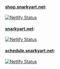#### [shop.snarkyart.net](https://shop.snarkyart.net):
[![Netlify Status](https://api.netlify.com/api/v1/badges/fd70c016-2304-44b1-b1b5-4837b378a13b/deploy-status)](https://app.netlify.com/sites/musing-jang-0efb2a/deploys)

#### [snarkyart.net](https://snarkyart.net):
[![Netlify Status](https://api.netlify.com/api/v1/badges/8149b105-8e72-4634-b822-61eadba6f6d0/deploy-status)](https://app.netlify.com/sites/dreamy-shirley-f0712e/deploys)

#### [schedule.snarkyart.net](https://schedule.snarkyart.net):
[![Netlify Status](https://api.netlify.com/api/v1/badges/54e47ce7-fc0a-4f32-81e2-63a05c0b05f0/deploy-status)](https://app.netlify.com/sites/pedantic-neumann-7eb524/deploys)
